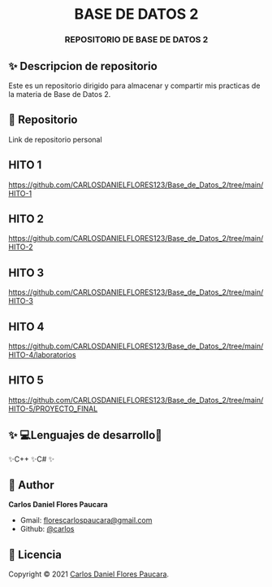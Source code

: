 <h1 align="center">BASE DE DATOS 2</h1>
<h3 align="center">REPOSITORIO DE BASE DE DATOS 2</h3>

## ✨ Descripcion de repositorio

Este es un repositorio dirigido para almacenar y compartir mis practicas de la materia de Base de Datos 2.


## 🚀 Repositorio

Link de repositorio personal





## HITO 1

https://github.com/CARLOSDANIELFLORES123/Base_de_Datos_2/tree/main/HITO-1

## HITO 2

https://github.com/CARLOSDANIELFLORES123/Base_de_Datos_2/tree/main/HITO-2


## HITO 3

https://github.com/CARLOSDANIELFLORES123/Base_de_Datos_2/tree/main/HITO-3


## HITO 4

https://github.com/CARLOSDANIELFLORES123/Base_de_Datos_2/tree/main/HITO-4/laboratorios

## HITO 5

https://github.com/CARLOSDANIELFLORES123/Base_de_Datos_2/tree/main/HITO-5/PROYECTO_FINAL


## ✨ 💻Lenguajes de desarrollo👻
✨C++
✨C#
✨ 

## 👤 Author

**Carlos Daniel Flores Paucara**

- Gmail: [florescarlospaucara@gmail.com]()
- Github: [@carlos](https://github.com/CARLOSDANIELFLORES123/Base_de_Datos_2)

## 📝 Licencia

Copyright © 2021 [Carlos Daniel Flores Paucara](https://github.com/CARLOSDANIELFLORES123/Base_de_Datos_2).



